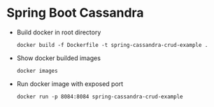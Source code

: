 # Spring Boot Cassandra 

 
 - Build docker in root directory
   ```
   docker build -f Dockerfile -t spring-cassandra-crud-example .
   ```
 - Show docker builded images
   ```
   docker images
   ```
 - Run docker image with exposed port 
   ```
   docker run -p 8084:8084 spring-cassandra-crud-example
   ```


